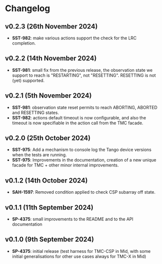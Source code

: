 # Changelog

## v0.2.3 (26th November 2024)

- **SST-982**: make various actions support the check for the LRC completion.

## v0.2.2 (14th November 2024)

- **SST-981**: small fix from the previous release, the observation state
  we support to reach is "RESTARTING", not "RESETTING". RESETTING is not
  (yet) supported.

## v0.2.1 (5th November 2024)

- **SST-981**: observation state reset permits to reach ABORTING, ABORTED
  and RESETTING states.
- **SST-982**: actions default timeout is now configurable, and also
  the timeout is now specifiable in the action call from the TMC facade.

## v0.2.0 (25th October 2024)

- **SST-975**: Add a mechanism to console log the Tango device versions
  when the tests are running.
- **SST-975**: Improvements in the documentation, creation of a new unique
  facade for TMC + other minor internal improvements.

## v0.1.2 (14th October 2024)

- **SAH-1597**: Removed condition applied to check CSP subarray off state.

## v0.1.1 (11th September 2024)

- **SP-4375**: small improvements to the README and to the API documentation

## v0.1.0 (9th September 2024)

- **SP-4375**: initial release (test harness for TMC-CSP in Mid, with some
  initial generalisations for other use cases always for TMC-X in Mid)

